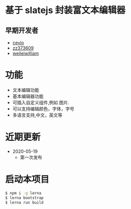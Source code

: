 # 基于 slatejs 封装富文本编辑器

## 早期开发者
  - [cevio](https://github.com/cevio)
  - [zz373609](https://github.com/zz373609)
  - [weileiwilliam](https://github.com/weileiwilliam)


# 功能

  - 文本编辑功能
  - 基本编辑器功能
  - 可插入自定义组件,例如 图片.
  - 可以支持编辑颜色，字体，字号
  - 多语言支持,中文，英文等

# 近期更新
  - 2020-05-19
    - 第一次发布
  
# 启动本项目

```bash
$ npm i -g lerna
$ lerna bootstrap
$ lerna run build
```



